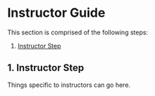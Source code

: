 # Instructor Guide

This section is comprised of the following steps:

1. [Instructor Step](admin-guide.md#1-instructor-step)

## 1. Instructor Step

Things specific to instructors can go here.
